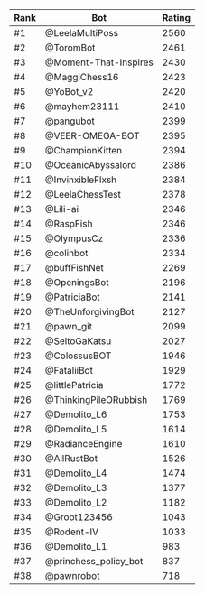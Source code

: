 Rank|Bot|Rating
---|---|---
#1|@LeelaMultiPoss|2560
#2|@ToromBot|2461
#3|@Moment-That-Inspires|2430
#4|@MaggiChess16|2423
#5|@YoBot_v2|2420
#6|@mayhem23111|2410
#7|@pangubot|2399
#8|@VEER-OMEGA-BOT|2395
#9|@ChampionKitten|2394
#10|@OceanicAbyssalord|2386
#11|@InvinxibleFlxsh|2384
#12|@LeelaChessTest|2378
#13|@Lili-ai|2346
#14|@RaspFish|2346
#15|@OlympusCz|2336
#16|@colinbot|2334
#17|@buffFishNet|2269
#18|@OpeningsBot|2196
#19|@PatriciaBot|2141
#20|@TheUnforgivingBot|2127
#21|@pawn_git|2099
#22|@SeitoGaKatsu|2027
#23|@ColossusBOT|1946
#24|@FataliiBot|1929
#25|@littlePatricia|1772
#26|@ThinkingPileORubbish|1769
#27|@Demolito_L6|1753
#28|@Demolito_L5|1614
#29|@RadianceEngine|1610
#30|@AllRustBot|1526
#31|@Demolito_L4|1474
#32|@Demolito_L3|1377
#33|@Demolito_L2|1182
#34|@Groot123456|1043
#35|@Rodent-IV|1033
#36|@Demolito_L1|983
#37|@princhess_policy_bot|837
#38|@pawnrobot|718
